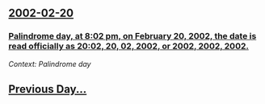 ## [2002-02-20](/news/2002/02/20/index.md)

### [ Palindrome day, at 8:02 pm, on February 20, 2002, the date is read officially as 20:02, 20, 02, 2002, or 2002, 2002, 2002.](/news/2002/02/20/palindrome-day-at-8-02-pm-on-february-20-2002-the-date-is-read-officially-as-20-02-20-02-2002-or-2002-2002-2002.md)
_Context: Palindrome day_

## [Previous Day...](/news/2002/02/19/index.md)

